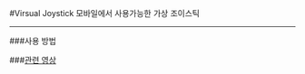#Virsual Joystick
모바일에서 사용가능한 가상 조이스틱

-------------------------
###사용 방법



###[관련 영상](http://www.youtube.com/watch?v=p9taRQ5LeYM)